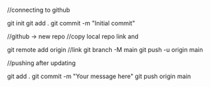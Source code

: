 //connecting to github

git init
git add .
git commit -m "Initial commit"

//github -> new repo 
//copy local repo link and

git remote add origin //link
git branch -M main
git push -u origin main

//pushing after updating 

git add .
git commit -m "Your message here"
git push origin main

